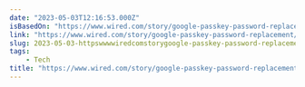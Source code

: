 ```yaml
---
date: "2023-05-03T12:16:53.000Z"
isBasedOn: "https://www.wired.com/story/google-passkey-password-replacement/"
link: "https://www.wired.com/story/google-passkey-password-replacement/"
slug: 2023-05-03-httpswwwwiredcomstorygoogle-passkey-password-replacement
tags:
    - Tech
title: "https://www.wired.com/story/google-passkey-password-replacement/"
---
```

